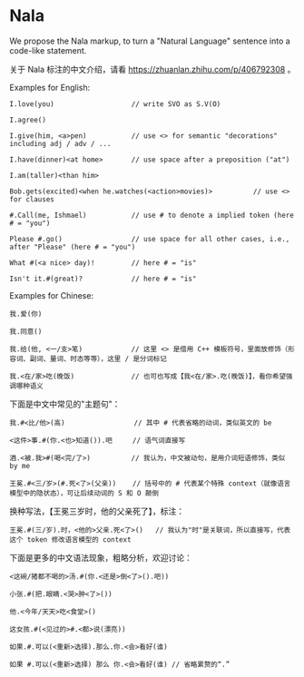 # Nala
We propose the Nala markup, to turn a "Natural Language" sentence into a code-like statement.

关于 Nala 标注的中文介绍，请看 https://zhuanlan.zhihu.com/p/406792308 。

Examples for English:

```
I.love(you)                   // write SVO as S.V(O)

I.agree()

I.give(him, <a>pen)           // use <> for semantic "decorations" including adj / adv / ...

I.have(dinner)<at home>       // use space after a preposition ("at")

I.am(taller)<than him>

Bob.gets(excited)<when he.watches(<action>movies)>          // use <> for clauses

#.Call(me, Ishmael)           // use # to denote a implied token (here # = "you")

Please #.go()                 // use space for all other cases, i.e., after "Please" (here # = "you")

What #(<a nice> day)!         // here # = "is"

Isn't it.#(great)?            // here # = "is"
```

Examples for Chinese:
```
我.爱(你)

我.同意()

我.给(他, <一/支>笔)            // 这里 <> 是借用 C++ 模板符号，里面放修饰（形容词、副词、量词、时态等等），这里 / 是分词标记

我.<在/家>吃(晚饭)              // 也可也写成【我<在/家>.吃(晚饭)】，看你希望强调哪种语义
```

下面是中文中常见的"主题句"：
```
我.#<比/他>(高)                 // 其中 # 代表省略的动词，类似英文的 be

<这件>事.#(你.<也>知道()).吧     // 语气词直接写

酒.<被.我>#(喝<完/了>)          // 我认为，中文被动句，是用介词短语修饰，类似 by me

王冕.#<三/岁>(#.死<了>(父亲))    // 括号中的 # 代表某个特殊 context（就像语言模型中的隐状态），可让后续动词的 S 和 O 颠倒
```
换种写法，【王冕三岁时，他的父亲死了】，标注：
```
王冕.#(三/岁).时，<他的>父亲.死<了>()   // 我认为"时"是关联词，所以直接写，代表这个 token 修改语言模型的 context
```
下面是更多的中文语法现象，粗略分析，欢迎讨论：
```
<这碗/猪都不喝的>汤.#(你.<还是>倒<了>().吧))

小张.#(把.眼睛.<哭>肿<了>())

他.<今年/天天>吃<食堂>()

这女孩.#(<见过的>#.<都>说(漂亮))

如果.#.可以(<重新>选择).那么.你.<会>看好(谁)

如果 #.可以(<重新>选择) 那么 你.<会>看好(谁) // 省略累赘的“.”
```
